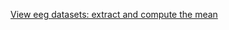 [View eeg datasets: extract and compute the mean](https://nbviewer.jupyter.org/github/diramazioni/scratch-notebooks/blob/master/eeg_mean.ipynb)

